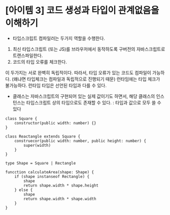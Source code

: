 # [아이템 3] 코드 생성과 타입이 관계없음을 이해하기

- 타입스크립트 컴파일러는 두가지 역할을 수행한다.

1. 최신 타입스크립트 (또는 JS)를 브라우저에서 동작하도록 구버전의 자바스크립트로 트랜스파일한다.
2. 코드의 타입 오류를 체크한다.

이 두가지는 서로 완벽히 독립적이다. 따라서, 타입 오류가 있는 코드도 컴파일이 가능하다. (왜냐면 타입체크는 컴파일과 독립적으로 진행되기 때문)
런타임에는 타입 체크가 불가능하다. 런타임 타입은 선언된 타입과 다를 수 있다.

- 클래스는 자바스크립트의 구현되어 있는 실제 값이기도 하면서, 해당 클래스의 인스턴스는 타입스크립트 상의 타입으로도 존재할 수 있다.
  : 타입과 값으로 모두 쓸 수 있다

```
class Square {
    constructor(public width: number) {}
}

class Reactangle extends Square {
    construecor(public width: number, public height: number) {
        super(width)
    }
}

type Shape = Square | Rectangle

funcction calculateArea(shape: Shape) {
    if (shape instanseof Rectangle) {
        shape
        return shape.width * shape.height
    } else {
        shape
        return shape.width * shape.width
    }
}
```
